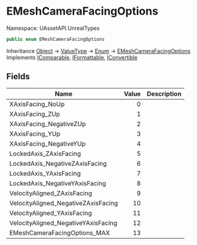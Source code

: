 # EMeshCameraFacingOptions

Namespace: UAssetAPI.UnrealTypes

```csharp
public enum EMeshCameraFacingOptions
```

Inheritance [Object](https://docs.microsoft.com/en-us/dotnet/api/system.object) → [ValueType](https://docs.microsoft.com/en-us/dotnet/api/system.valuetype) → [Enum](https://docs.microsoft.com/en-us/dotnet/api/system.enum) → [EMeshCameraFacingOptions](./uassetapi.unrealtypes.emeshcamerafacingoptions.md)<br>
Implements [IComparable](https://docs.microsoft.com/en-us/dotnet/api/system.icomparable), [IFormattable](https://docs.microsoft.com/en-us/dotnet/api/system.iformattable), [IConvertible](https://docs.microsoft.com/en-us/dotnet/api/system.iconvertible)

## Fields

| Name | Value | Description |
| --- | --: | --- |
| XAxisFacing_NoUp | 0 |  |
| XAxisFacing_ZUp | 1 |  |
| XAxisFacing_NegativeZUp | 2 |  |
| XAxisFacing_YUp | 3 |  |
| XAxisFacing_NegativeYUp | 4 |  |
| LockedAxis_ZAxisFacing | 5 |  |
| LockedAxis_NegativeZAxisFacing | 6 |  |
| LockedAxis_YAxisFacing | 7 |  |
| LockedAxis_NegativeYAxisFacing | 8 |  |
| VelocityAligned_ZAxisFacing | 9 |  |
| VelocityAligned_NegativeZAxisFacing | 10 |  |
| VelocityAligned_YAxisFacing | 11 |  |
| VelocityAligned_NegativeYAxisFacing | 12 |  |
| EMeshCameraFacingOptions_MAX | 13 |  |
